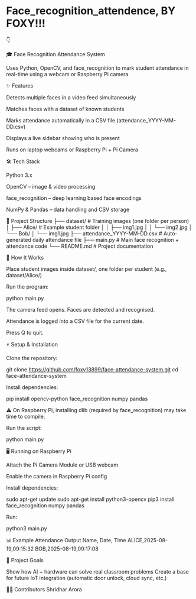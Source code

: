 # Face_recognition_attendence, BY FOXY!!!
👇

🎓 Face Recognition Attendance System

Uses Python, OpenCV, and face_recognition to mark student attendance in real-time using a webcam or Raspberry Pi camera.

✨ Features

Detects multiple faces in a video feed simultaneously

Matches faces with a dataset of known students

Marks attendance automatically in a CSV file (attendance_YYYY-MM-DD.csv)

Displays a live sidebar showing who is present

Runs on laptop webcams or Raspberry Pi + Pi Camera

🛠️ Tech Stack

Python 3.x

OpenCV
 – image & video processing

face_recognition
 – deep learning based face encodings

NumPy & Pandas – data handling and CSV storage

📂 Project Structure
├── dataset/             # Training images (one folder per person)
│   ├── Alice/           # Example student folder
│   │   ├── img1.jpg
│   │   └── img2.jpg
│   └── Bob/
│       └── img1.jpg
├── attendance_YYYY-MM-DD.csv   # Auto-generated daily attendance file
├── main.py              # Main face recognition + attendance code
└── README.md            # Project documentation

📸 How It Works

Place student images inside dataset/, one folder per student (e.g., dataset/Alice/)

Run the program:

python main.py


The camera feed opens. Faces are detected and recognised.

Attendance is logged into a CSV file for the current date.

Press Q to quit.

⚡ Setup & Installation

Clone the repository:

git clone https://github.com/foxy13899/face-attendance-system.git
cd face-attendance-system


Install dependencies:

pip install opencv-python face_recognition numpy pandas


⚠️ On Raspberry Pi, installing dlib (required by face_recognition) may take time to compile.

Run the script:

python main.py

🖥️ Running on Raspberry Pi

Attach the Pi Camera Module or USB webcam

Enable the camera in Raspberry Pi config

Install dependencies:

sudo apt-get update
sudo apt-get install python3-opencv
pip3 install face_recognition numpy pandas


Run:

python3 main.py

📊 Example Attendance Output
Name, Date, Time
ALICE,2025-08-19,09:15:32
BOB,2025-08-19,09:17:08

🎯 Project Goals

Show how AI + hardware can solve real classroom problems
Create a base for future IoT integration (automatic door unlock, cloud sync, etc.)

👩‍💻 Contributors
Shridhar Arora
